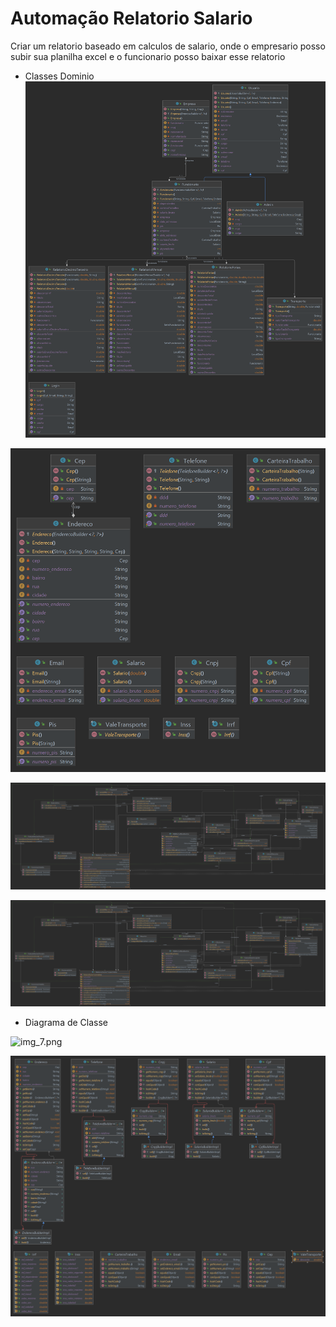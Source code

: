 # Automação Relatorio Salario

Criar um relatorio baseado em calculos de salario, onde o empresario posso subir sua planilha excel e o funcionario posso baixar esse relatorio


* Classes Dominio 
![img.png](../image/img.png)

![img.png](img.png)

![img_1.png](img_1.png)

![img_2.png](../image/img_2.png)

* Diagrama de Classe

![img_7.png](../image/img_7.png)

![img_6.png](../image/img_6.png)
